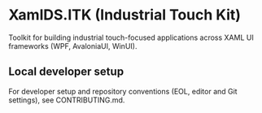 # XamlDS.ITK (Industrial Touch Kit)

Toolkit for building industrial touch-focused applications across XAML UI frameworks (WPF, AvaloniaUI, WinUI).

## Local developer setup

For developer setup and repository conventions (EOL, editor and Git settings), see CONTRIBUTING.md.
